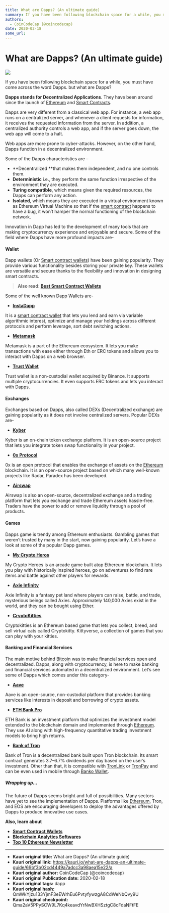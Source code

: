 ```yaml
---
title: What are Dapps? (An ultimate guide)
summary: If you have been following blockchain space for a while, you must have come across the word Dapps. but what are Dapps? Dapps stands for Decentralized Applicatio
authors:
  - CoinCodeCap (@coincodecap)
date: 2020-02-18
some_url: 
---
```


# What are Dapps? (An ultimate guide)


![](https://ipfs.infura.io/ipfs/QmeZPLRQgBL58Bs33zx9hyk8Gdx5YQR2hbcfg7sHu4d92J)

If you have been following blockchain space for a while, you must have come across the word Dapps. but what are Dapps?

**Dapps stands for Decentralized Applications**. They have been around since the launch of [Ethereum](https://blog.coincodecap.com/tag/ethereum/) and [Smart Contracts](https://blog.coincodecap.com/tag/smart-contact/).

Dapps are very different from a classical web app. For instance, a web app runs on a centralized server, and whenever a client requests for information, it receives the requested information from the server. In addition, a centralized authority controls a web app, and if the server goes down, the web app will come to a halt. 

Web apps are more prone to cyber-attacks. However, on the other hand, Dapps function in a decentralized environment.

Some of the Dapps characteristics are –

*   **Decentralized **that makes them independent, and no one controls them.
*   **Deterministic** i.e., they perform the same function irrespective of the environment they are executed.
*   **Turing compatible**, which means given the required resources, the Dapps can perform any action.
*   **Isolated**, which means they are executed in a virtual environment known as Ethereum Virtual Machine so that if the [smart contract](https://blog.coincodecap.com/tag/smart-contact/) happens to have a bug, it won’t hamper the normal functioning of the blockchain network.

Innovation in Dapp has led to the development of many tools that are making cryptocurrency experience and enjoyable and secure. Some of the field where Dapps have more profound impacts are-

#### **Wallet**

Dapp wallets (Or [Smart contract wallets](https://blog.coincodecap.com/best-smart-contract-wallet/)) have been gaining popularity. They provide various functionality besides storing your private key. These wallets are versatile and secure thanks to the flexibility and innovation in designing smart contracts.

> **Also read: [Best Smart Contract Wallets](https://blog.coincodecap.com/best-smart-contract-wallet/)**

Some of the well known Dapp Wallets are-

*   **[InstaDapp](https://instadapp.io/?utm_source=coincodecap)**

It is a [smart contract wallet](https://blog.coincodecap.com/best-smart-contract-wallet/) that lets you lend and earn via variable algorithmic interest, optimize and manage your holdings across different protocols and perform leverage, sort debt switching actions.

*   **[Metamask](https://metamask.io/?utm_source=coincodecap)**

Metamask is a part of the Ethereum ecosystem. It lets you make transactions with ease either through Eth or ERC tokens and allows you to interact with Dapps on a web browser. 

*   **[Trust Wallet](https://trustwallet.com/dapp?utm_source=coincodecap.com)**

Trust wallet is a non-custodial wallet acquired by Binance. It supports multiple cryptocurrencies. It even supports ERC tokens and lets you interact with Dapps.

#### **Exchanges**

Exchanges based on Dapps, also called DEXs (Decentralized exchange) are gaining popularity as it does not involve centralized servers. Popular DEXs are-

*   **[Kyber](https://kyber.network/?utm_source=coincodecap.com)**

Kyber is an on-chain token exchange platform. It is an open-source project that lets you integrate token swap functionality in your project.

*   **[0x Protocol](https://0xproject.com/?utm_source=coincodecap.com)**

0x is an open protocol that enables the exchange of assets on the [Ethereum](https://blog.coincodecap.com/tag/ethereum/) blockchain. It is an open-source project based on which many well-known projects like Radar, Paradex has been developed.

*   **[Airswap](https://www.airswap.io/?utm_source=coincodecap.com)**

Airswap is also an open-source, decentralized exchange and a trading platform that lets you exchange and trade Ethereum assets hassle-free. Traders have the power to add or remove liquidity through a pool of products.

#### **Games**

Dapps game is trendy among Ethereum enthusiasts. Gambling games that weren’t trusted by many in the start, now gaining popularity. Let’s have a look at some of the popular Dapp games.

*   **[My Crypto Heros](https://www.mycryptoheroes.net/?utm_source=coincodecap.com)**

My Crypto Heroes is an arcade game built atop Ethereum blockchain. It lets you play with historically inspired heroes, go on adventures to find rare items and battle against other players for rewards.

*   **[Axie Infinity](https://axieinfinity.com/?utm_source=coincodecap.com)**

Axie Infinity is a fantasy pet land where players can raise, battle, and trade, mysterious beings called Axies. Approximately 140,000 Axies exist in the world, and they can be bought using Ether.

*   **[CryptoKitties](https://www.cryptokitties.co/?utm_source=coincodecap.com)**

Cryptokitties is an Ethereum based game that lets you collect, breed, and sell virtual cats called Cryptokitty. Kittyverse, a collection of games that you can play with your kitties.

#### **Banking and Financial Services** 

The main motive behind [Bitcoin](https://blog.coincodecap.com/tag/bitcoin/) was to make financial services open and decentralized. Dapps, along with cryptocurrency, is here to make banking and financial services automated in a decentralized environment. Let’s see some of Dapps which comes under this category-

*   **[Aave](https://aave.com/?utm_source=coincodecap.com)**

Aave is an open-source, non-custodial platform that provides banking services like interests in deposit and borrowing of crypto assets.

*   **[ETH Bank Pro](https://ethbank.pro/?utm_source=coincodecap.com)**

ETH Bank is an investment platform that optimizes the investment model extended to the blockchain domain and implemented through [Ethereum](https://blog.coincodecap.com/tag/ethereum/). They use AI along with high-frequency quantitative trading investment models to bring high returns.

*   **[Bank of Tron](https://www.bank-of-tron.com/?utm_source=coincodecap.com)**

Bank of Tron is a decentralized bank built upon Tron blockchain. Its smart contract generates 3.7–6.7% dividends per day based on the user’s investment. Other than that, it is compatible with [TronLink](https://chrome.google.com/webstore/detail/tronlink/ibnejdfjmmkpcnlpebklmnkoeoihofec?utm_source=chrome-ntp-icon) or [TronPay](https://chrome.google.com/webstore/detail/tronpay/gjdneabihbmcpobmfhcnljaojmgoihfk?hl=zh-CN) and can be even used in mobile through [Banko Wallet](https://www.bankowallet.com/?utm_source=coincodecap.com).

##### Wrapping up…

The future of Dapps seems bright and full of possibilities. Many sectors have yet to see the implementation of Dapps. Platforms like [Ethereum](https://blog.coincodecap.com/tag/ethereum/), Tron, and EOS are encouraging developers to deploy the advantages offered by Dapps to produce innovative use cases.

**Also, learn about**

*   **[Smart Contract Wallets](https://blog.coincodecap.com/best-smart-contract-wallet/)**
*   [**Blockchain Analytics Softwares**](https://blog.coincodecap.com/best-blockchain-analytics-softwares/)
*   **[Top 10 Ethereum Newsletter](https://blog.coincodecap.com/ethereum-newsletters/)**


---

- **Kauri original title:** What are Dapps? (An ultimate guide)
- **Kauri original link:** https://kauri.io/what-are-dapps-an-ultimate-guide/69bf3b02cd4449a7adcc3a98aea15e22/a
- **Kauri original author:** CoinCodeCap (@coincodecap)
- **Kauri original Publication date:** 2020-02-18
- **Kauri original tags:** dapp
- **Kauri original hash:** QmWkYjzu133YjmF3eEWrhEu6PvtyfywzgA8CdWeNbQvy9U
- **Kauri original checkpoint:** Qma2aV5PPySCW9L7Kq4keavdYrNwBXHSztgC8cFdaNFtFE



